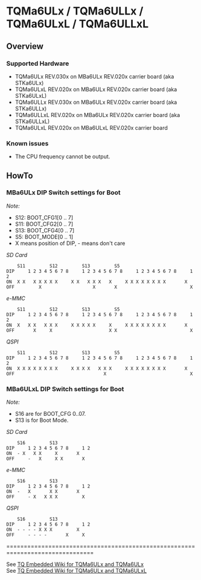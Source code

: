 # TQMa6ULx / TQMa6ULLx / TQMa6ULxL / TQMa6ULLxL

## Overview

### Supported Hardware

* TQMa6ULx REV.030x on MBa6ULx REV.020x carrier board (aka STKa6ULx)
* TQMa6ULxL REV.020x on MBa6ULx REV.020x carrier board (aka STKa6ULxL)
* TQMa6ULLx REV.030x on MBa6ULx REV.020x carrier board (aka STKa6ULLx)
* TQMa6ULLxL REV.020x on MBa6ULx REV.020x carrier board (aka STKa6ULLxL)
* TQMa6ULxL REV.020x on MBa6ULxL REV.020x carrier board

### Known issues

- The CPU frequency cannot be output.

## HowTo

### MBa6ULx DIP Switch settings for Boot

_Note:_

* S12: BOOT_CFG1\[0 .. 7\]
* S11: BOOT_CFG2\[0 .. 7\]
* S13: BOOT_CFG4\[0 .. 7\]
* S5: BOOT\_MODE\[0 .. 1\]
* X means position of DIP, - means don't care

_SD Card_

```
	S11			S12			S13			S5
DIP 	1 2 3 4 5 6 7 8		1 2 3 4 5 6 7 8		1 2 3 4 5 6 7 8		1 2
ON 	X X   X X X X X		X X   X X X   X		X X X X X X X X		  X
OFF 	    X          		    X       X  		               		X  
```

_e-MMC_

```
	S11			S12			S13			S5
DIP 	1 2 3 4 5 6 7 8		1 2 3 4 5 6 7 8		1 2 3 4 5 6 7 8		1 2
ON 	X   X X   X X X		X X X X X     X		X X X X X X X X		  X
OFF 	  X     X      		          X X  		               		X  
```

_QSPI_

```
	S11			S12			S13			S5
DIP 	1 2 3 4 5 6 7 8		1 2 3 4 5 6 7 8		1 2 3 4 5 6 7 8		1 2
ON 	X X X X X X X X		X X X X   X X X		X X X X X X X X		  X
OFF 	               		        X      		               		X  
```

### MBa6ULxL DIP Switch settings for Boot

_Note:_

* S16 are for BOOT_CFG 0..07.
* S13 is for Boot Mode.

_SD Card_

```
	S16			S13
DIP 	1 2 3 4 5 6 7 8		1 2
ON 	- X   X X     X		  X
OFF 	-   X     X X  		X  
```

_e-MMC_

```
	S16			S13
DIP 	1 2 3 4 5 6 7 8		1 2
ON 	-   X       X X		  X
OFF 	- X   X X X    		X  
```

_QSPI_

```
	S16			S13
DIP 	1 2 3 4 5 6 7 8		1 2
ON 	- - - - X X X  		  X
OFF 	- - - -       X		X  
```


===============================================================================

See [TQ Embedded Wiki for TQMa6ULx and TQMa6ULx](https://support.tq-group.com/en/arm/tqma6ulx)  
See [TQ Embedded Wiki for TQMa6ULx and TQMa6ULxL](https://support.tq-group.com/en/arm/tqma6ulxl)
